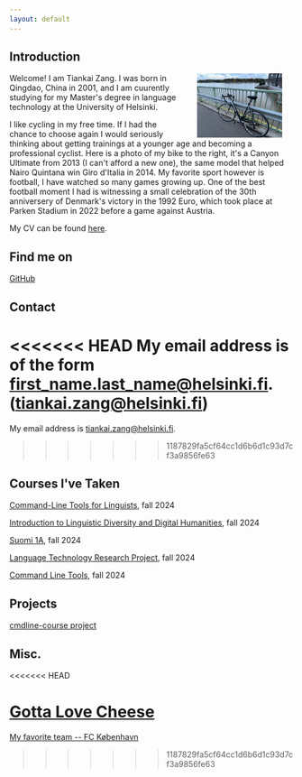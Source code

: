 ```yaml
---
layout: default
---
```


## Introduction

<img src="bike.jpg" alt="Photo" hspace="20" width="30%" align="right"/> Welcome! I am Tiankai Zang. I was born in Qingdao, China in 2001, and I am cuurently studying for my Master's degree in language technology at the University of Helsinki.

I like cycling in my free time. If I had the chance to choose again I would seriously thinking about getting trainings at a younger age and becoming a professional cyclist. Here is a photo of my bike to the right, it's a Canyon Ultimate from 2013 (I can't afford a new one), the same model that helped Nairo Quintana win Giro d'Italia in 2014. My favorite sport however is football, I have watched so many  games growing up. One of the best football moment I had is witnessing a small celebration of the 30th anniversery of Denmark's victory in the 1992 Euro, which took place at Parken Stadium in 2022 before a game against Austria.

My CV can be found [here](https://www.overleaf.com/read/gwkvnsnwswbf#b0de6e).

## Find me on

[GitHub](https://github.com/tkzang)

## Contact

<<<<<<< HEAD
My email address is of the form first_name.last_name@helsinki.fi. __(tiankai.zang@helsinki.fi)__ 
=======
My email address is tiankai.zang@helsinki.fi.
>>>>>>> 1187829fa5cf64cc1d6b6d1c93d7cf3a9856fe63

## Courses I've Taken

[Command-Line Tools for Linguists](https://studies.helsinki.fi/courses/course-implementation/hy-opt-cur-2425-261401a1-c550-4436-91b9-7edf4a1a3b57), fall 2024

[Introduction to Linguistic Diversity and Digital Humanities](https://studies.helsinki.fi/courses/course-implementation/hy-opt-cur-2425-9df97501-21e6-4b8d-9de4-e91303f2ff71), fall 2024

[Suomi 1A](https://studies.helsinki.fi/courses/course-implementation/hy-opt-cur-2425-f0faf3a8-9268-475f-857b-3e8d0dfec1d8), fall 2024

[Language Technology Research Project](https://studies.helsinki.fi/courses/course-implementation/otm-11a65c0b-ee1b-4866-aa0f-3cae92e8e301), fall 2024

[Command Line Tools](https://studies.helsinki.fi/kurssit/opintojakso/otm-92ee484e-456b-409f-a397-d9d2b6e40a2f/KIK-LG221), fall 2024

## Projects
[cmdline-course project](https://github.com/tkzang/cmdline-course)

## Misc. 
<<<<<<< HEAD

[Gotta Love Cheese](https://en.wikipedia.org/wiki/Cheese) 
=======
[My favorite team -- FC København](https://www.fck.dk/) 
>>>>>>> 1187829fa5cf64cc1d6b6d1c93d7cf3a9856fe63
